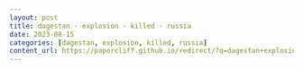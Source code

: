 ```yaml
---
layout: post
title: dagestan · explosion · killed · russia
date: 2023-08-15
categories: [dagestan, explosion, killed, russia]
content_url: https://papercliff.github.io/redirect/?q=dagestan+explosion+killed+russia&tbs=cdr:1,cd_min:8/14/2023,cd_max:8/16/2023
---
```

